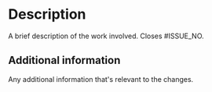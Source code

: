 <!-- PR title -->
<!--
  Prefix title with the following:
  Feature:
  Post:
  Security:
  Hotfix:
-->

# Description

A brief description of the work involved. Closes #ISSUE_NO.

## Additional information

Any additional information that's relevant to the changes.

<!--

## Dependencies

Dependency updates (if any).

| Dependency |  Old  |  New  |
| :--------- | :---: | :---: |
| Added      |   —   | 0.0.0 |
| Removed    | 0.0.0 |   —   |
| Updated    | 0.0.0 | 1.1.1 |

-->
